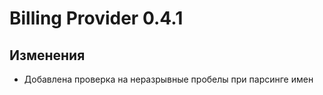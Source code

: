 # Billing Provider 0.4.1

## Изменения

- Добавлена проверка на неразрывные пробелы при парсинге имен
